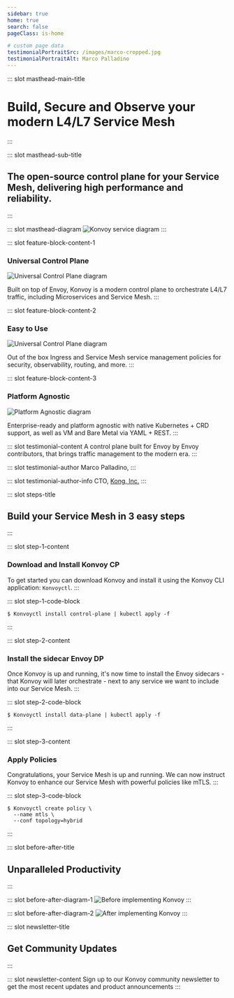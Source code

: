 ```yaml
---
sidebar: true
home: true
search: false
pageClass: is-home

# custom page data
testimonialPortraitSrc: /images/marco-cropped.jpg
testimonialPortraitAlt: Marco Palladino
---
```


<!-- page masthead -->

::: slot masthead-main-title
# Build, Secure and Observe your modern L4/L7 Service Mesh
:::

::: slot masthead-sub-title
## The open-source control plane for your Service Mesh, delivering high performance and reliability.
:::

::: slot masthead-diagram
<img src="/images/diagrams/main-diagram.png" srcset="/images/diagrams/main-diagram@2x.png 2x" alt="Konvoy service diagram">
:::

<!-- feature blocks -->

::: slot feature-block-content-1
### Universal Control Plane
<img src="/images/diagrams/diagram-universal-cp.jpg" srcset="/images/diagrams/diagram-universal-cp@2x.jpg 2x" alt="Universal Control Plane diagram">

Built on top of Envoy, Konvoy is a modern control plane to orchestrate L4/L7 traffic, including Microservices and Service Mesh.
:::

::: slot feature-block-content-2
### Easy to Use
<img src="/images/diagrams/diagram-powerful-policies.jpg" srcset="/images/diagrams/diagram-powerful-policies@2x.jpg 2x" alt="Universal Control Plane diagram">

Out of the box Ingress and Service Mesh service management policies for security, observability, routing, and more.
:::

::: slot feature-block-content-3
### Platform Agnostic
<img src="/images/diagrams/diagram-platform-agnostic.jpg" srcset="/images/diagrams/diagram-platform-agnostic@2x.jpg 2x" alt="Platform Agnostic diagram">

Enterprise-ready and platform agnostic with native Kubernetes + CRD support, as well as VM and Bare Metal via YAML + REST.
:::

<!-- testimonial -->

::: slot testimonial-content
A control plane built for Envoy by Envoy contributors, that brings traffic management
to the modern era.
:::

::: slot testimonial-author
Marco Palladino,
:::

::: slot testimonial-author-info
CTO, [Kong, Inc.](https://konghq.com/)
:::

<!-- steps -->

::: slot steps-title
## Build your Service Mesh in 3 easy steps
:::

::: slot step-1-content
### Download and Install Konvoy CP
To get started you can download Konvoy and install it using the Konvoy CLI application: `Konvoyctl`.
:::

::: slot step-1-code-block
```
$ Konvoyctl install control-plane | kubectl apply -f
```
:::

::: slot step-2-content
### Install the sidecar Envoy DP
Once Konvoy is up and running, it's now time to install the Envoy sidecars - that Konvoy will 
later orchestrate - next to any service we want to include into our Service Mesh.
:::

::: slot step-2-code-block
```
$ Konvoyctl install data-plane | kubectl apply -f
```
:::

::: slot step-3-content
### Apply Policies
Congratulations, your Service Mesh is up and running. We can now instruct Konvoy to enhance our 
Service Mesh with powerful policies like mTLS.
:::

::: slot step-3-code-block
```
$ Konvoyctl create policy \
  --name mtls \
  --conf topology=hybrid
```
:::

<!-- before and after -->

::: slot before-after-title
## Unparalleled Productivity
:::

::: slot before-after-diagram-1
<img src="/images/diagrams/diagram-before.jpg" srcset="/images/diagrams/diagram-before@2x.jpg 2x" alt="Before implementing Konvoy">
:::

::: slot before-after-diagram-2
<img src="/images/diagrams/diagram-after.jpg" srcset="/images/diagrams/diagram-after@2x.jpg 2x" alt="After implementing Konvoy">
:::

<!-- newsletter -->

::: slot newsletter-title
## Get Community Updates
:::

::: slot newsletter-content
Sign up to our Konvoy community newsletter to get the most recent updates and product announcements
:::